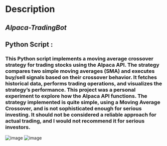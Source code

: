 # Description
## *Alpaca-TradingBot*
## Python Script :


### This Python script implements a moving average crossover strategy for trading stocks using the Alpaca API. The strategy compares two simple moving averages (SMA) and executes buy/sell signals based on their crossover behavior. It fetches historical data, performs trading operations, and visualizes the strategy’s performance. This project was a personal experiment to explore how the Alpaca API functions. The strategy implemented is quite simple, using a Moving Average Crossover, and is not sophisticated enough for serious investing. It should not be considered a reliable approach for actual trading, and I would not recommend it for serious investors.

![image](https://github.com/user-attachments/assets/2e053b70-68d9-4860-894b-20e998573613)
![image](https://github.com/user-attachments/assets/5763fb21-abba-4a5f-b39a-c87a39917a12)


